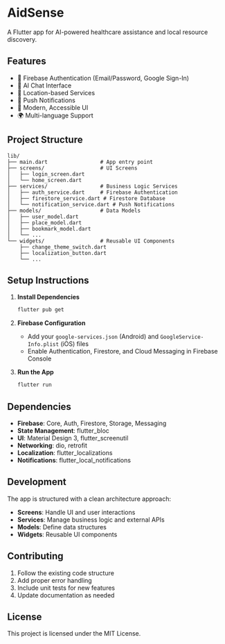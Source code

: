 # AidSense

A Flutter app for AI-powered healthcare assistance and local resource discovery.

## Features

- 🔐 Firebase Authentication (Email/Password, Google Sign-In)
- 💬 AI Chat Interface
- 📍 Location-based Services
- 🔔 Push Notifications
- 📱 Modern, Accessible UI
- 🌍 Multi-language Support

## Project Structure

```
lib/
├── main.dart                 # App entry point
├── screens/                  # UI Screens
│   ├── login_screen.dart
│   └── home_screen.dart
├── services/                 # Business Logic Services
│   ├── auth_service.dart     # Firebase Authentication
│   ├── firestore_service.dart # Firestore Database
│   └── notification_service.dart # Push Notifications
├── models/                   # Data Models
│   ├── user_model.dart
│   ├── place_model.dart
│   ├── bookmark_model.dart
│   └── ...
└── widgets/                  # Reusable UI Components
    ├── change_theme_switch.dart
    ├── localization_button.dart
    └── ...
```

## Setup Instructions

1. **Install Dependencies**
   ```bash
   flutter pub get
   ```

2. **Firebase Configuration**
   - Add your `google-services.json` (Android) and `GoogleService-Info.plist` (iOS) files
   - Enable Authentication, Firestore, and Cloud Messaging in Firebase Console

3. **Run the App**
   ```bash
   flutter run
   ```

## Dependencies

- **Firebase**: Core, Auth, Firestore, Storage, Messaging
- **State Management**: flutter_bloc
- **UI**: Material Design 3, flutter_screenutil
- **Networking**: dio, retrofit
- **Localization**: flutter_localizations
- **Notifications**: flutter_local_notifications

## Development

The app is structured with a clean architecture approach:
- **Screens**: Handle UI and user interactions
- **Services**: Manage business logic and external APIs
- **Models**: Define data structures
- **Widgets**: Reusable UI components

## Contributing

1. Follow the existing code structure
2. Add proper error handling
3. Include unit tests for new features
4. Update documentation as needed

## License

This project is licensed under the MIT License.

